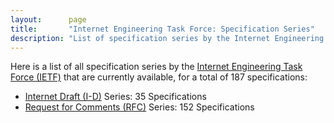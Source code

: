 ```yaml
---
layout:      page
title:       "Internet Engineering Task Force: Specification Series"
description: "List of specification series by the Internet Engineering Task Force (IETF/)"
---
```


Here is a list of all specification series by the [Internet Engineering Task Force (IETF)](http://www.ietf.org/) that are currently available, for a total of 187 specifications:

  * [Internet Draft (I-D)](I-D/) Series: 35 Specifications
  * [Request for Comments (RFC)](RFC/) Series: 152 Specifications
